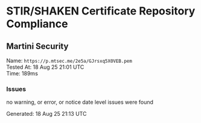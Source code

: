 # STIR/SHAKEN Certificate Repository Compliance

## Martini Security

Name: `https://p.mtsec.me/2e5a/GJrsxq5X0VEB.pem`\
Tested At: 18 Aug 25 21:01 UTC\
Time: 189ms

### Issues

no warning, or error, or notice date level issues were found

Generated: 18 Aug 25 21:13 UTC